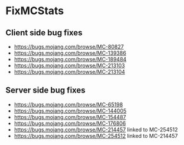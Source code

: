 # FixMCStats

## Client side bug fixes

- https://bugs.mojang.com/browse/MC-80827
- https://bugs.mojang.com/browse/MC-139386
- https://bugs.mojang.com/browse/MC-189484
- https://bugs.mojang.com/browse/MC-213103
- https://bugs.mojang.com/browse/MC-213104

## Server side bug fixes

- https://bugs.mojang.com/browse/MC-65198
- https://bugs.mojang.com/browse/MC-144005
- https://bugs.mojang.com/browse/MC-154487
- https://bugs.mojang.com/browse/MC-176806
- https://bugs.mojang.com/browse/MC-214457 linked to MC-254512
- https://bugs.mojang.com/browse/MC-254512 linked to MC-214457